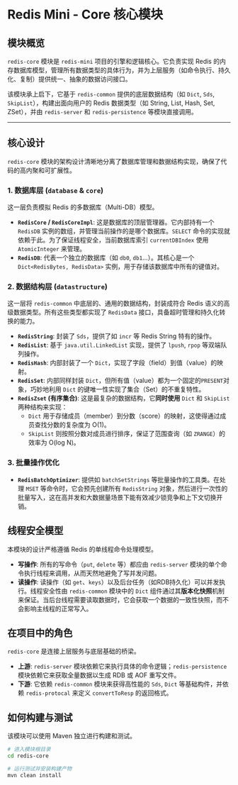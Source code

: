 # Redis Mini - Core 核心模块

## 模块概览

`redis-core` 模块是 `redis-mini` 项目的引擎和逻辑核心。它负责实现 Redis 的内存数据库模型，管理所有数据类型的具体行为，并为上层服务（如命令执行、持久化、复制）提供统一、抽象的数据访问接口。

该模块承上启下，它基于 `redis-common` 提供的底层数据结构（如 `Dict`, `Sds`, `SkipList`），构建出面向用户的 Redis 数据类型（如 String, List, Hash, Set, ZSet），并由 `redis-server` 和 `redis-persistence` 等模块直接调用。

---

## 核心设计

`redis-core` 模块的架构设计清晰地分离了数据库管理和数据结构实现，确保了代码的高内聚和可扩展性。

### 1. 数据库层 (`database` & `core`)

这一层负责模拟 Redis 的多数据库（Multi-DB）模型。

* **`RedisCore` / `RedisCoreImpl`**: 这是数据库的顶层管理器。它内部持有一个 `RedisDB` 实例的数组，并管理当前操作的是哪个数据库。`SELECT` 命令的实现就依赖于此。为了保证线程安全，当前数据库索引 `currentDBIndex` 使用 `AtomicInteger` 来管理。
* **`RedisDB`**: 代表一个独立的数据库（如 `db0`, `db1`...）。其核心是一个 `Dict<RedisBytes, RedisData>` 实例，用于存储该数据库中所有的键值对。

### 2. 数据结构层 (`datastructure`)

这一层将 `redis-common` 中底层的、通用的数据结构，封装成符合 Redis 语义的高级数据类型。所有这些类型都实现了 `RedisData` 接口，具备超时管理和持久化转换的能力。

* **`RedisString`**: 封装了 `Sds`，提供了如 `incr` 等 Redis String 特有的操作。
* **`RedisList`**: 基于 `java.util.LinkedList` 实现，提供了 `lpush`, `rpop` 等双端队列操作。
* **`RedisHash`**: 内部封装了一个 `Dict`，实现了字段（field）到值（value）的映射。
* **`RedisSet`**: 内部同样封装 `Dict`，但所有值（value）都为一个固定的`PRESENT`对象，巧妙地利用 `Dict` 的键唯一性实现了集合（Set）的不重复特性。
* **`RedisZset` (有序集合)**: 这是最复杂的数据结构，它**同时使用** `Dict` 和 `SkipList` 两种结构来实现：
    * `Dict` 用于存储成员（member）到分数（score）的映射，这使得通过成员查找分数的复杂度为 O(1)。
    * `SkipList` 则按照分数对成员进行排序，保证了范围查询（如 `ZRANGE`）的效率为 O(log N)。

### 3. 批量操作优化

* **`RedisBatchOptimizer`**: 提供如 `batchSetStrings` 等批量操作的工具类。在处理 `MSET` 等命令时，它会预先创建所有 `RedisString` 对象，然后进行一次性的批量写入，这在高并发和大数据量场景下能有效减少锁竞争和上下文切换开销。

## 线程安全模型

本模块的设计严格遵循 Redis 的单线程命令处理模型。

* **写操作**: 所有的写命令（`put`, `delete` 等）都应由 `redis-server` 模块的单个命令执行线程来调用，从而天然地避免了写并发问题。
* **读操作**: 读操作（如 `get`、`keys`）以及后台任务（如RDB持久化）可以并发执行。线程安全性由 `redis-common` 模块中的 `Dict` 组件通过其**版本化快照**机制来保证。当后台线程需要读取数据时，它会获取一个数据的一致性快照，而不会影响主线程的正常写入。

## 在项目中的角色

`redis-core` 是连接上层服务与底层基础的桥梁。

* **上游**: `redis-server` 模块依赖它来执行具体的命令逻辑；`redis-persistence` 模块依赖它来获取全量数据以生成 RDB 或 AOF 重写文件。
* **下游**: 它依赖 `redis-common` 模块来获得高性能的 `Sds`, `Dict` 等基础构件，并依赖 `redis-protocal` 来定义 `convertToResp` 的返回格式。

## 如何构建与测试

该模块可以使用 Maven 独立进行构建和测试。

```bash
# 进入模块根目录
cd redis-core

# 运行测试并安装构建产物
mvn clean install
```